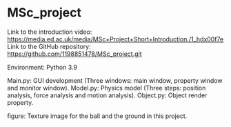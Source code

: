 # MSc_project
Link to the introduction video: https://media.ed.ac.uk/media/MSc+Project+Short+Introduction./1_hdx00f7e
Link to the GitHub repository: https://github.com/1198851478/MSc_project.git

Environment: Python 3.9

Main.py: GUI development (Three windows: main window, property window and monitor window).
Model.py: Physics model (Three steps: position analysis, force analysis and motion analysis).
Object.py: Object render property.

figure: Texture image for the ball and the ground in this project.